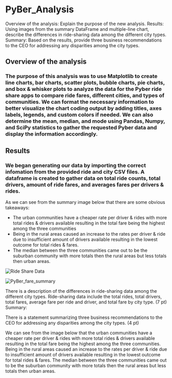 # PyBer_Analysis

Overview of the analysis: Explain the purpose of the new analysis.
Results: Using images from the summary DataFrame and multiple-line chart, describe the differences in ride-sharing data among the different city types.
Summary: Based on the results, provide three business recommendations to the CEO for addressing any disparities among the city types.

## Overview of the analysis
### The purpose of this analysis was to use Matplotlib to create line charts, bar charts, scatter plots, bubble charts, pie charts, and box & whisker plots to analyze the data for the Pyber ride share apps to compare ride fares, different cities, and types of communities. We can format the necessary information to better visualize the chart coding output by adding titles, axes labels, legends, and custom colors if needed. We can also determine the mean, median, and mode using Pandas, Numpy, and SciPy statistics to gather the requested Pyber data and display the information accordingly.

## Results
### We began generating our data by importing the correct infomation from the provided ride and city CSV files. A dataframe is created to gather data on total ride counts, total drivers, amount of ride fares, and averages fares per drivers & rides.

As we can see from the summary image below that there are some obvious takeaways:
  * The urban communities have a cheaper rate per driver & rides with more total rides & drivers available resulting in the total fare being the highest among the three communities
  * Being in the rural areas caused an increase to the rates per driver & ride due to insufficient amount of drivers available resulting in the lowest outcome for total rides & fares.
  * The median between the three communities came out to be the suburban community with more totals then the rural areas but less totals then urban areas.

![Ride Share Data](https://user-images.githubusercontent.com/118647523/212169903-19a12395-6a60-433b-9587-3c9d41fac6ff.png)

![PyBer_fare_summary](https://user-images.githubusercontent.com/118647523/212168005-17d369f4-fe5a-4a5a-aba2-93f550707f2f.png)



There is a description of the differences in ride-sharing data among the different city types. Ride-sharing data include the total rides, total drivers, total fares, average fare per ride and driver, and total fare by city type. (7 pt)
Summary:

There is a statement summarizing three business recommendations to the CEO for addressing any disparities among the city types. (4 pt)

 We can see from the image below that the urban communities have a cheaper rate per driver & rides with more total rides & drivers available resulting in the total fare being the highest among the three communities. Being in the rural areas caused an increase to the rates per driver & ride due to insufficient amount of drivers available resulting in the lowest outcome for total rides & fares. The median between the three communities came out to be the suburban community with more totals then the rural areas but less totals then urban areas.

